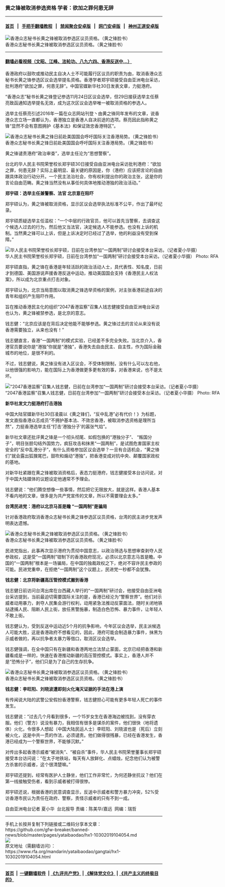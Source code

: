 ### 黄之锋被取消参选资格     学者：欲加之罪何患无辞
------------------------

#### [首页](https://github.com/gfw-breaker/banned-news/blob/master/README.md) &nbsp;&nbsp;|&nbsp;&nbsp; [手把手翻墙教程](https://github.com/gfw-breaker/guides/wiki) &nbsp;&nbsp;|&nbsp;&nbsp; [禁闻聚合安卓版](https://github.com/gfw-breaker/bn-android) &nbsp;&nbsp;|&nbsp;&nbsp; [网门安卓版](https://github.com/oGate2/oGate) &nbsp;&nbsp;|&nbsp;&nbsp; [神州正道安卓版](https://github.com/SzzdOgate/update) 



<div id="headerimg">
 <img alt="香港众志秘书长黄之锋被取消参选区议员资格。（黄之锋脸书）" src="https://www.rfa.org/mandarin/yataibaodao/gangtai/hx1-10302019104054.html/4e00.jpg/@@images/e420005b-672f-4078-aaa7-6615534cd154.jpeg" title="香港众志秘书长黄之锋被取消参选区议员资格。（黄之锋脸书）"/>
 <div id="headerimgcontents">
  <div id="headerimgcaption">
   <span>
    香港众志秘书长黄之锋被取消参选区议员资格。（黄之锋脸书）
   </span>
   <!-- zoomattribute -->
  </div>
  <!-- headerimgcaption -->
 </div>
 <!-- headerimagecontents -->
</div>

<hr/>


#### [翻墙必看视频（文昭、江峰、法轮功、八九六四、香港反送中...）](https://github.com/gfw-breaker/banned-news/blob/master/pages/links.md)

<div id="storytext">
 <div>
  <div class="slot_header">
  </div>
 </div>
 <p>
 </p>
 <p>
  香港政府以鼓吹或推动民主自决人士不可能履行区议员的职责为由，取消香港众志秘书长黄之锋参选区议会选举提名资格。香港学者郑宇硕接受自由亚洲电台采访，批判港府“欲加之罪，何患无辞”。中国官媒新华社30日发表文章，力挺港府。
 </p>
 <p>
  “香港众志”秘书长黄之锋登记参选11月24日区议会选举，但29日接获选举主任蔡亮致函通知选举提名无效，成为这次区议会选举唯一被取消资格的参选人。
 </p>
 <p>
 </p>
 <p>
 </p>
 <p>
  选举主任蔡亮引述2016年一篇在众志网站刊登丶由黄之锋同年发布的文章，说香港众志立场一直都认为，香港独立是香港人自决前途的选项。蔡亮因此指称黄之锋“显然不会有意图拥护《基本法》和保证效忠香港特区”。
 </p>
 <p>
 </p>
 <p>
  <div class="image-inline captioned" style="width:800px;">
   <div style="width:800px;">
    <img alt="香港众志秘书长黄之锋日前赴美国国会呼吁国际关注香港局势。（黄之锋脸书）" src="https://www.rfa.org/mandarin/yataibaodao/gangtai/hx1-10302019104054.html/4e8c.jpg" title="香港众志秘书长黄之锋日前赴美国国会呼吁国际关注香港局势。（黄之锋脸书）"/>
   </div>
   <div class="image-caption">
    <span style="width:800px;">
     香港众志秘书长黄之锋日前赴美国国会呼吁国际关注香港局势。（黄之锋脸书）
    </span>
    <span class="copyright">
    </span>
   </div>
  </div>
 </p>
 <p>
  黄之锋谴责港府“政治审查”，选举主任沦为“思想警察”。
 </p>
 <p>
  台北的华人民主书院荣誉校长郑宇硕30日接受自由亚洲电台采访批判港府：“欲加之罪，何患无辞？实际上最明显、最关键的原因是，你（港府）应该把言论的自由跟具体政治行动分开。一个民主法治社会，你有权利提出你的政治主张，这是你的言论自由范畴。黄之锋当然没有从事任何具体地推动港独的政治活动。”
 </p>
 <p>
  <b>
   郑宇硕：选举主任兼警察、法官
  </b>
  <b>
  </b>
  <b>
  </b>
  <b>
   北京意在阻吓
  </b>
  <b>
  </b>
 </p>
 <p>
  郑宇硕认为，黄之锋被取消资格，显示区议会选举执法标准不公平，作出了最坏纪录。
 </p>
 <p>
  郑宇硕质疑选举主任滥权：“一个中层的行政官员，他可以首先当警察，去调查这个候选人过去的行为，然后他又当法官，决定候选人不能参选。也没有上诉的机制。当然黄之锋可以上诉，但是上诉决定时已经过了选举，他的利益没有受到保障。”
 </p>
 <p>
 </p>
 <p>
  <div class="image-inline captioned" style="width:1500px;">
   <div style="width:1500px;">
    <img alt="华人民主书院荣誉校长郑宇硕，日前在台湾参加“一国两制”研讨会接受本台采访。（记者夏小华摄）" src="https://www.rfa.org/mandarin/yataibaodao/gangtai/hx1-10302019104054.html/4e94.JPG" title="华人民主书院荣誉校长郑宇硕，日前在台湾参加“一国两制”研讨会接受本台采访。（记者夏小华摄）"/>
   </div>
   <div class="image-caption">
    <span style="width:1500px;">
     华人民主书院荣誉校长郑宇硕，日前在台湾参加“一国两制”研讨会接受本台采访。（记者夏小华摄）
    </span>
    <span class="copyright">
     Photo: RFA
    </span>
   </div>
  </div>
 </p>
 <p>
  郑宇硕直指，黄之锋在香港是年轻活跃的政治活动人士，具代表性、知名度，日前才到德国、美国游说声援香港反送中运动，推动美国国会支持《香港民主人权法案》，所以成为北京重点打击对象。
 </p>
 <p>
  郑宇硕认为，北京当局意图以取消黄之锋选举资格的案例，对主张香港前途自决的青年和组织产生阻吓作用。
 </p>
 <p>
  旨在推动香港民主化的组织“2047香港监察”召集人钱志健接受自由亚洲电台采访也认为，黄之锋被禁参选，是北京的意志。
 </p>
 <p>
  钱志健：“北京应该是在背后决定他能不能够参选。黄之锋过去的言论从来没有说香港需要独立，从来也没有！”
 </p>
 <p>
  钱志健直言，香港“一国两制”的模式实验，已经差不多完全失败。当北京介入，香港官员要说你是“港独”你就是“港独”，香港失去自由民主、自主性，作为国际金融城市的地位，是很不利的。
 </p>
 <p>
  不过，钱志健说，黄之锋没有进入区议会，不受体制限制，没有什么可以左右他，以他很强的影响力，能在国际上为香港做更多更有效的事，对香港来说，也不是太坏。
 </p>
 <p>
 </p>
 <p>
  <div class="image-inline captioned" style="width:1500px;">
   <div style="width:1500px;">
    <img alt="“2047香港监察”召集人钱志健，日前在台湾参加“一国两制”研讨会接受本台采访。（记者夏小华摄）" src="https://www.rfa.org/mandarin/yataibaodao/gangtai/hx1-10302019104054.html/516d.JPG" title="“2047香港监察”召集人钱志健，日前在台湾参加“一国两制”研讨会接受本台采访。（记者夏小华摄）"/>
   </div>
   <div class="image-caption">
    <span style="width:1500px;">
     “2047香港监察”召集人钱志健，日前在台湾参加“一国两制”研讨会接受本台采访。（记者夏小华摄）
    </span>
    <span class="copyright">
     Photo: RFA
    </span>
   </div>
  </div>
 </p>
 <p>
  <b>
   新华社发文力挺港府打击港独
  </b>
  <b>
  </b>
 </p>
 <p>
  中国大陆官媒新华社30日凌晨以《黄之锋们，“反中乱港”必有代价！》为标题，发文直指香港众志成员“不拥护基本法、不效忠香港，被取消参选资格是理所当然”，力挺香港选举主任“打击‘港独分子’的嚣张气焰”。
 </p>
 <p>
  新华社文章还批评黄之锋是一个彻头彻尾、如假包换的“港独分子”、 “叛国分子”，明目张胆勾结外国势力，疯狂攻击和抹黑“一国两制”，是试图危害国家主权安全的“反中乱港分子”，有什么资格参加区议会选举？一旦有合适机会，“黄之锋们”就会露出狐狸尾巴，鼓吹和煽动“港独”，把香港变成对抗中央、颠覆国家政权的基地。
 </p>
 <p>
  对新华社紧跟在黄之锋被取消资格后，表态力挺港府，钱志健接受本台访问说，对于中国大陆媒体的议题设定他通常不予理会。
 </p>
 <p>
  钱志健说：“他们腾空想像一些事情，然后把它无限放大，就是这样。香港人基本不看内地的文章，很多是为共产党宣传的文章，所以不需要理会太多。”
 </p>
 <p>
  <b>
   台湾民进党：港府以北京马首是瞻
  </b>
  <b>
  </b>
  <b>
  </b>
  <b>
   “一国两制”是骗局
  </b>
  <b>
  </b>
 </p>
 <p>
  针对香港政府取消香港众志秘书长黄之锋参选区议员资格，台湾的民主进步党发声明表达遗憾。
 </p>
 <p>
 </p>
 <p>
  <div class="image-inline captioned" style="width:960px;">
   <div style="width:960px;">
    <img alt="香港众志秘书长黄之锋被取消参选区议员资格。（黄之锋脸书）" src="https://www.rfa.org/mandarin/yataibaodao/gangtai/hx1-10302019104054.html/4e09.jpg" title="香港众志秘书长黄之锋被取消参选区议员资格。（黄之锋脸书）"/>
   </div>
   <div class="image-caption">
    <span style="width:960px;">
     香港众志秘书长黄之锋被取消参选区议员资格。（黄之锋脸书）
    </span>
    <span class="copyright">
    </span>
   </div>
  </div>
 </p>
 <p>
  民进党指出，此事再次显示港府为贯彻中国意志，以政治筛选与思想审查剥夺人民参政权，这是受“一国两制”钳制下的香港政府现况，必须以北京意志马首是瞻。中国的“一国两制”根本是一场骗局，在中国的独裁政权之下，绝对不容许民主参政的可能。民进党重申，在拒绝“一国两制”这个议题上，民进党一秒都不会犹豫。
 </p>
 <p>
  <b>
   钱志健：北京将新疆高压管控模式搬到香港
  </b>
  <b>
  </b>
 </p>
 <p>
  钱志健日前访问台湾出席在台西藏人举行的“一国两制”研讨会，他接受自由亚洲电台采访提到，当前最迫切需要国际关注的是，香港已经沦为“警察世界”。他们对示威者动用暴力，剥夺人民集会游行权利，动用紧急法推动反蒙面法，随时关闭地铁站逮捕人民、阻断人民上街，放任黑警施暴，制造白色恐怖、暴力事件，让年轻人不敢上街。
 </p>
 <p>
  钱志健认为，受到反送中运动近5个月的抗争影响，今年区议会选举，民主派候选人可能大胜，这是香港政府不想看见的，因此，港府可能会制造暴力事件，抹黑为示威者做的，再以抗争者太暴力等借口，取消区议会选举。
 </p>
 <p>
  钱志健强调，在全中国只有在新疆和香港两地立法禁止蒙面，北京已经把香港和新疆看成是一样的，快速在香港推动新疆的高压管控模式。事实上，香港人并不是“恐怖分子”，他们只是为了自己的生存抗争。
 </p>
 <p>
 </p>
 <p>
  <div class="image-inline captioned" style="width:923px;">
   <div style="width:923px;">
    <img alt="香港众志秘书长黄之锋被取消参选区议员资格。（黄之锋脸书）" src="https://www.rfa.org/mandarin/yataibaodao/gangtai/hx1-10302019104054.html/56db.jpg" title="香港众志秘书长黄之锋被取消参选区议员资格。（黄之锋脸书）"/>
   </div>
   <div class="image-caption">
    <span style="width:923px;">
     香港众志秘书长黄之锋被取消参选区议员资格。（黄之锋脸书）
    </span>
    <span class="copyright">
    </span>
   </div>
  </div>
 </p>
 <p>
  <b>
   钱志健：李旺阳、刘晓波遭即刻火化淹灭证据的手法在港上演
  </b>
  <b>
  </b>
 </p>
 <p>
  有传闻说大陆的武警公安假扮香港警察，钱志健担心可能有更多年轻人死亡的事件发生。
 </p>
 <p>
  钱志健说：“过去几个月看到很多，一个15岁女生在香港海边被找到，没有穿衣服。他们（警方）说没有暴力，我相信有很多是谋杀的案件，他们很快（地将遗体）火化，令很多人想起（中国大陆民运人士）李旺阳、刘晓波也是（死后）立刻被火化，这是中共一贯的作法，必须谴责。他们做得很残暴，已经在香港发生，香港已经成为一个警察世界，不能够沉默。”
 </p>
 <p>
  对传出多起香港示威者“被消失”、“被自杀”事件，华人民主书院荣誉董事长郑宇硕接受本台访问说：“在太子地铁站，每天有人放鲜化、点蜡烛，纪念他们认为被警方杀害的示威者，这个很清楚嘛。”
 </p>
 <p>
  郑宇硕还提到，经常有医护人士静坐，他们工作非常忙，为何还静坐抗议？他们在第一线接触受伤者，看到示威者被打得很惨。
 </p>
 <p>
  郑宇硕还说，根据香港的民意调查显示，反送中示威者和警方暴力冲突，52%受访香港市民认为责任在政府、警察，责怪示威者的只有不到一成。
 </p>
 <p>
 </p>
 <p>
  自由亚洲电台记者 夏小华  台北报导 责编：陈美华/嘉远  网编：瑞哲
 </p>
</div>

<hr/>
手机上长按并复制下列链接或二维码分享本文章：<br/>
https://github.com/gfw-breaker/banned-news/blob/master/pages/yataibaodao/hx1-10302019104054.md <br/>
<a href='https://github.com/gfw-breaker/banned-news/blob/master/pages/yataibaodao/hx1-10302019104054.md'><img src='https://github.com/gfw-breaker/banned-news/blob/master/pages/yataibaodao/hx1-10302019104054.md.png'/></a> <br/>
原文地址（需翻墙访问）：https://www.rfa.org/mandarin/yataibaodao/gangtai/hx1-10302019104054.html


------------------------
#### [首页](https://github.com/gfw-breaker/banned-news/blob/master/README.md) &nbsp;|&nbsp; [一键翻墙软件](https://github.com/gfw-breaker/nogfw/blob/master/README.md) &nbsp;| [《九评共产党》](https://github.com/gfw-breaker/9ping.md/blob/master/README.md#九评之一评共产党是什么) | [《解体党文化》](https://github.com/gfw-breaker/jtdwh.md/blob/master/README.md) | [《共产主义的终极目的》](https://github.com/gfw-breaker/gczydzjmd.md/blob/master/README.md)


<img src='http://gfw-breaker.win/banned-news/pages/yataibaodao/hx1-10302019104054.md' width='0px' height='0px'/>